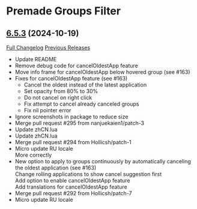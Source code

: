 # Premade Groups Filter

## [6.5.3](https://github.com/0xbs/premade-groups-filter/tree/6.5.3) (2024-10-19)
[Full Changelog](https://github.com/0xbs/premade-groups-filter/compare/6.4.0...6.5.3) [Previous Releases](https://github.com/0xbs/premade-groups-filter/releases)

- Update README  
- Remove debug code for cancelOldestApp feature  
- Move info frame for cancelOldestApp below hovered group (see #163)  
- Fixes for cancelOldestApp feature (see #163)  
    * Cancel the oldest instead of the latest application  
    * Set opacity from 80% to 30%  
    * Do not cancel on right click  
    * Fix attempt to cancel already canceled groups  
    * Fix nil pointer error  
- Ignore screenshots in package to reduce size  
- Merge pull request #295 from nanjuekaien1/patch-3  
- Update zhCN.lua  
- Update zhCN.lua  
- Merge pull request #294 from Hollicsh/patch-1  
- Micro update RU locale  
    More correctly  
- New option to apply to groups continuously by automatically canceling the oldest application (see #163)  
    Change rolling applications to show cancel suggestion first  
    Add option to enable cancelOldestApp feature  
    Add translations for cancelOldestApp feature  
- Merge pull request #292 from Hollicsh/patch-7  
- Micro update RU locale  
